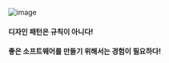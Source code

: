 

![image](https://user-images.githubusercontent.com/60773356/219048327-d2291698-38ef-4971-8589-ea045d4c33ef.png)

#### 디자인 패턴은 규칙이 아니다!

#### 좋은 소프트웨어를 만들기 위해서는 경험이 필요하다!
